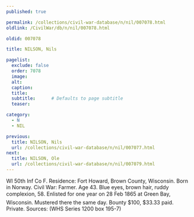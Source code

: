 ```yaml
---
published: true

permalink: /collections/civil-war-database/n/nil/007078.html
oldlink: /CivilWar/db/n/nil/007078.html

oldid: 007078

title: NILSON, Nils

pagelist:
  exclude: false
  order: 7078
  image: 
  alt:
  caption:
  title:
  subtitle:      # Defaults to page subtitle
  teaser:

category: 
  - N 
  - NIL

previous:
  title: NILSON, Nils
  url: /collections/civil-war-database/n/nil/007077.html  
next:
  title: NILSON, Ole
  url: /collections/civil-war-database/n/nil/007079.html   
---
```

WI 50th Inf Co F. Residence: Fort Howard, Brown County, Wisconsin. Born in Norway. Civil War: Farmer. Age 43. Blue eyes, brown hair, ruddy complexion, 5&#146;8&#148;. Enlisted for one year on 28 Feb 1865 at Green Bay, Wisconsin. Mustered there the same day. Bounty $100, $33.33 paid. Private. Sources: (WHS Series 1200 box 195-7)